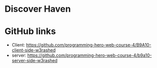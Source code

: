 # Discover Haven


# GitHub links
- Client: https://github.com/programming-hero-web-course-4/B9A10-client-side-w3rashed
- server: https://github.com/programming-hero-web-course-4/b9a10-server-side-w3rashed